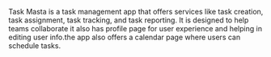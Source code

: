 Task Masta is a task management app that offers services like task creation, task assignment, task tracking, and task reporting. It is designed to help teams collaborate it also has profile page for user experience and helping in editing user info.the app also offers a calendar page where users can schedule tasks.